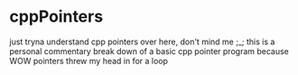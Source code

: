 # cppPointers
just tryna understand cpp pointers over here, don't mind me ;_;
this is a personal commentary break down of 
a basic cpp pointer program because WOW 
pointers threw my head in for a loop

